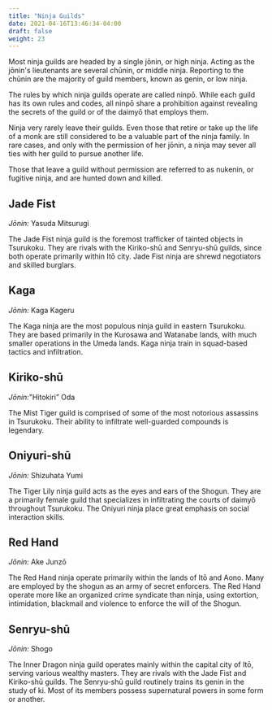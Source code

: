 ```yaml
---
title: "Ninja Guilds"
date: 2021-04-16T13:46:34-04:00
draft: false
weight: 23
---
```


Most ninja guilds are headed by a single jōnin, or high ninja. Acting as the jōnin's lieutenants are several chūnin, or middle ninja. Reporting to the chūnin are the majority of guild members, known as genin, or low ninja.

The rules by which ninja guilds operate are called ninpō. While each guild has its own rules and codes, all ninpō share a prohibition against revealing the secrets of the guild or of the daimyō that employs them.

Ninja very rarely leave their guilds. Even those that retire or take up the life of a monk are still considered to be a valuable part of the ninja family. In rare cases, and only with the permission of her jōnin, a ninja may sever all ties with her guild to pursue another life.

Those that leave a guild without permission are referred to as nukenin, or fugitive ninja, and are hunted down and killed.

## Jade Fist

*Jōnin:* Yasuda Mitsurugi

The Jade Fist ninja guild is the foremost trafficker of tainted objects in Tsurukoku. They are rivals with the Kiriko-shū and Senryu-shū guilds, since both operate primarily within Itō city. Jade Fist ninja are shrewd negotiators and skilled burglars.

## Kaga

*Jōnin:* Kaga Kageru

The Kaga ninja are the most populous ninja guild in eastern Tsurukoku. They are based primarily in the Kurosawa and Watanabe lands, with much smaller operations in the Umeda lands. Kaga ninja train in squad-based tactics and infiltration.

## Kiriko-shū

*Jōnin:*"Hitokiri” Oda

The Mist Tiger guild is comprised of some of the most notorious assassins in Tsurukoku. Their ability to infiltrate well-guarded compounds is legendary.

## Oniyuri-shū

*Jōnin:* Shizuhata Yumi

The Tiger Lily ninja guild acts as the eyes and ears of the Shogun. They are a primarily female guild that specializes in infiltrating the courts of daimyō throughout Tsurukoku. The Oniyuri ninja place great emphasis on social interaction skills.

## Red Hand

*Jōnin:* Ake Junzō

The Red Hand ninja operate primarily within the lands of Itō and Aono. Many are employed by the shogun as an army of secret enforcers. The Red Hand operate more like an organized crime syndicate than ninja, using extortion, intimidation, blackmail and violence to enforce the will of the Shogun.

## Senryu-shū

*Jōnin:* Shogo

The Inner Dragon ninja guild operates mainly within the capital city of Itō, serving various wealthy masters. They are rivals with the Jade Fist and Kiriko-shū guilds. The Senryu-shū guild routinely trains its genin in the study of ki. Most of its members possess supernatural powers in some form or another.

